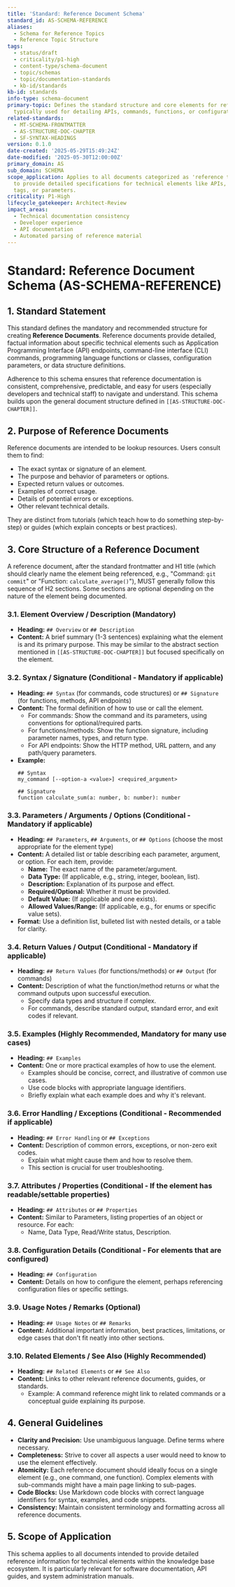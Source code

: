 ```yaml
---
title: 'Standard: Reference Document Schema'
standard_id: AS-SCHEMA-REFERENCE
aliases:
  - Schema for Reference Topics
  - Reference Topic Structure
tags:
  - status/draft
  - criticality/p1-high
  - content-type/schema-document
  - topic/schemas
  - topic/documentation-standards
  - kb-id/standards
kb-id: standards
info-type: schema-document
primary-topic: Defines the standard structure and core elements for reference documents,
  typically used for detailing APIs, commands, functions, or configuration parameters.
related-standards:
  - MT-SCHEMA-FRONTMATTER
  - AS-STRUCTURE-DOC-CHAPTER
  - SF-SYNTAX-HEADINGS
version: 0.1.0
date-created: '2025-05-29T15:49:24Z'
date-modified: '2025-05-30T12:00:00Z'
primary_domain: AS
sub_domain: SCHEMA
scope_application: Applies to all documents categorized as 'reference topics' or intended
  to provide detailed specifications for technical elements like APIs, commands, functions,
  tags, or parameters.
criticality: P1-High
lifecycle_gatekeeper: Architect-Review
impact_areas:
  - Technical documentation consistency
  - Developer experience
  - API documentation
  - Automated parsing of reference material
---
```

# Standard: Reference Document Schema (AS-SCHEMA-REFERENCE)

## 1. Standard Statement

This standard defines the mandatory and recommended structure for creating **Reference Documents**. Reference documents provide detailed, factual information about specific technical elements such as Application Programming Interface (API) endpoints, command-line interface (CLI) commands, programming language functions or classes, configuration parameters, or data structure definitions.

Adherence to this schema ensures that reference documentation is consistent, comprehensive, predictable, and easy for users (especially developers and technical staff) to navigate and understand. This schema builds upon the general document structure defined in `[[AS-STRUCTURE-DOC-CHAPTER]]`.

## 2. Purpose of Reference Documents

Reference documents are intended to be lookup resources. Users consult them to find:
-   The exact syntax or signature of an element.
-   The purpose and behavior of parameters or options.
-   Expected return values or outcomes.
-   Examples of correct usage.
-   Details of potential errors or exceptions.
-   Other relevant technical details.

They are distinct from tutorials (which teach how to do something step-by-step) or guides (which explain concepts or best practices).

## 3. Core Structure of a Reference Document

A reference document, after the standard frontmatter and H1 title (which should clearly name the element being referenced, e.g., "Command: `git commit`" or "Function: `calculate_average()`"), MUST generally follow this sequence of H2 sections. Some sections are optional depending on the nature of the element being documented.

### 3.1. Element Overview / Description (Mandatory)
   - **Heading:** `## Overview` or `## Description`
   - **Content:** A brief summary (1-3 sentences) explaining what the element is and its primary purpose. This may be similar to the abstract section mentioned in `[[AS-STRUCTURE-DOC-CHAPTER]]` but focused specifically on the element.

### 3.2. Syntax / Signature (Conditional - Mandatory if applicable)
   - **Heading:** `## Syntax` (for commands, code structures) or `## Signature` (for functions, methods, API endpoints)
   - **Content:** The formal definition of how to use or call the element.
     - For commands: Show the command and its parameters, using conventions for optional/required parts.
     - For functions/methods: Show the function signature, including parameter names, types, and return type.
     - For API endpoints: Show the HTTP method, URL pattern, and any path/query parameters.
   - **Example:**
     ```
     ## Syntax
     my_command [--option-a <value>] <required_argument>
     ```
     ```
     ## Signature
     function calculate_sum(a: number, b: number): number
     ```

### 3.3. Parameters / Arguments / Options (Conditional - Mandatory if applicable)
   - **Heading:** `## Parameters`, `## Arguments`, or `## Options` (choose the most appropriate for the element type)
   - **Content:** A detailed list or table describing each parameter, argument, or option. For each item, provide:
     - **Name:** The exact name of the parameter/argument.
     - **Data Type:** (If applicable, e.g., string, integer, boolean, list).
     - **Description:** Explanation of its purpose and effect.
     - **Required/Optional:** Whether it must be provided.
     - **Default Value:** (If applicable and one exists).
     - **Allowed Values/Range:** (If applicable, e.g., for enums or specific value sets).
   - **Format:** Use a definition list, bulleted list with nested details, or a table for clarity.

### 3.4. Return Values / Output (Conditional - Mandatory if applicable)
   - **Heading:** `## Return Values` (for functions/methods) or `## Output` (for commands)
   - **Content:** Description of what the function/method returns or what the command outputs upon successful execution.
     - Specify data types and structure if complex.
     - For commands, describe standard output, standard error, and exit codes if relevant.

### 3.5. Examples (Highly Recommended, Mandatory for many use cases)
   - **Heading:** `## Examples`
   - **Content:** One or more practical examples of how to use the element.
     - Examples should be concise, correct, and illustrative of common use cases.
     - Use code blocks with appropriate language identifiers.
     - Briefly explain what each example does and why it's relevant.

### 3.6. Error Handling / Exceptions (Conditional - Recommended if applicable)
   - **Heading:** `## Error Handling` or `## Exceptions`
   - **Content:** Description of common errors, exceptions, or non-zero exit codes.
     - Explain what might cause them and how to resolve them.
     - This section is crucial for user troubleshooting.

### 3.7. Attributes / Properties (Conditional - If the element has readable/settable properties)
   - **Heading:** `## Attributes` or `## Properties`
   - **Content:** Similar to Parameters, listing properties of an object or resource. For each:
     - Name, Data Type, Read/Write status, Description.

### 3.8. Configuration Details (Conditional - For elements that are configured)
   - **Heading:** `## Configuration`
   - **Content:** Details on how to configure the element, perhaps referencing configuration files or specific settings.

### 3.9. Usage Notes / Remarks (Optional)
   - **Heading:** `## Usage Notes` or `## Remarks`
   - **Content:** Additional important information, best practices, limitations, or edge cases that don't fit neatly into other sections.

### 3.10. Related Elements / See Also (Highly Recommended)
   - **Heading:** `## Related Elements` or `## See Also`
   - **Content:** Links to other relevant reference documents, guides, or standards.
     - Example: A command reference might link to related commands or a conceptual guide explaining its purpose.

## 4. General Guidelines
- **Clarity and Precision:** Use unambiguous language. Define terms where necessary.
- **Completeness:** Strive to cover all aspects a user would need to know to use the element effectively.
- **Atomicity:** Each reference document should ideally focus on a single element (e.g., one command, one function). Complex elements with sub-commands might have a main page linking to sub-pages.
- **Code Blocks:** Use Markdown code blocks with correct language identifiers for syntax, examples, and code snippets.
- **Consistency:** Maintain consistent terminology and formatting across all reference documents.

## 5. Scope of Application
This schema applies to all documents intended to provide detailed reference information for technical elements within the knowledge base ecosystem. It is particularly relevant for software documentation, API guides, and system administration manuals.
